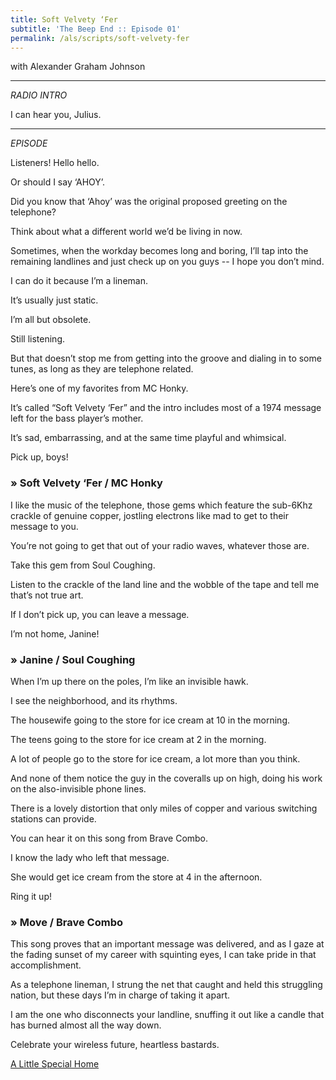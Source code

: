 ```yaml
---
title: Soft Velvety ‘Fer
subtitle: 'The Beep End :: Episode 01'
permalink: /als/scripts/soft-velvety-fer
---
```

with Alexander Graham Johnson

---

_RADIO INTRO_

I can hear you, Julius.

---

_EPISODE_

Listeners! Hello hello.

Or should I say ‘AHOY’.

Did you know that ‘Ahoy’ was the original proposed greeting on the telephone?

Think about what a different world we’d be living in now.

Sometimes, when the workday becomes long and boring, I’ll tap into the remaining landlines and just check up on you guys -- I hope you don’t mind.

I can do it because I’m a lineman.

It’s usually just static.

I’m all but obsolete.

Still listening.

But that doesn’t stop me from getting into the groove and dialing in to some tunes, as long as they are telephone related.

Here’s one of my favorites from MC Honky.

It’s called “Soft Velvety ‘Fer” and the intro includes most of a 1974 message left for the bass player’s mother.

It’s sad, embarrassing, and at the same time playful and whimsical.

Pick up, boys!

### &raquo; Soft Velvety ‘Fer / MC Honky

I like the music of the telephone, those gems which feature the sub-6Khz crackle of genuine copper, jostling electrons like mad to get to their message to you.

You’re not going to get that out of your radio waves, whatever those are.

Take this gem from Soul Coughing.

Listen to the crackle of the land line and the wobble of the tape and tell me that’s not true art.

If I don’t pick up, you can leave a message.

I’m not home, Janine!

### &raquo; Janine / Soul Coughing

When I’m up there on the poles, I’m like an invisible hawk.

I see the neighborhood, and its rhythms.

The housewife going to the store for ice cream at 10 in the morning.

The teens going to the store for ice cream at 2 in the morning.

A lot of people go to the store for ice cream, a lot more than you think.

And none of them notice the guy in the coveralls up on high, doing his work on the also-invisible phone lines.

There is a lovely distortion that only miles of copper and various switching stations can provide.

You can hear it on this song from Brave Combo.

I know the lady who left that message.

She would get ice cream from the store at 4 in the afternoon.

Ring it up!

### &raquo; Move / Brave Combo

This song proves that an important message was delivered, and as I gaze at the fading sunset of my career with squinting eyes, I can take pride in that accomplishment.

As a telephone lineman, I strung the net that caught and held this struggling nation, but these days I’m in charge of taking it apart.

I am the one who disconnects your landline, snuffing it out like a candle that has burned almost all the way down.

Celebrate your wireless future, heartless bastards.

<a class="button big next" href="{% link pages/als/index.md %}">A Little Special Home</a>
